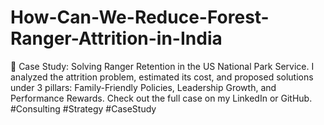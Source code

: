 # How-Can-We-Reduce-Forest-Ranger-Attrition-in-India
🚨 Case Study: Solving Ranger Retention in the US National Park Service.  I analyzed the attrition problem, estimated its cost, and proposed solutions under 3 pillars: Family-Friendly Policies, Leadership Growth, and Performance Rewards.  Check out the full case on my LinkedIn or GitHub.  #Consulting #Strategy #CaseStudy
